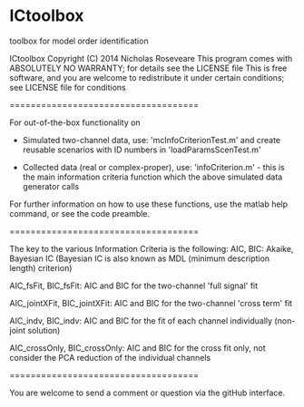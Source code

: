 ICtoolbox
====================================

toolbox for model order identification

ICtoolbox  Copyright (C) 2014 Nicholas Roseveare
    This program comes with ABSOLUTELY NO WARRANTY; for details see the LICENSE file
    This is free software, and you are welcome to redistribute it
    under certain conditions; see LICENSE file for conditions

====================================

For out-of-the-box functionality on

 - Simulated two-channel data, use: 'mcInfoCriterionTest.m' and create reusable scenarios with ID numbers in 'loadParamsScenTest.m'
 
 - Collected data (real or complex-proper), use: 'infoCriterion.m' - this is the main information criteria function which the above simulated data generator calls
 
For further information on how to use these functions, use the matlab help command, or see the code preamble.

====================================

The key to the various Information Criteria is the following:
AIC, BIC:
	Akaike, Bayesian  IC
	(Bayesian IC is also known as MDL (minimum description length) criterion)

AIC_fsFit, BIC_fsFit:
	AIC and BIC for the two-channel 'full signal' fit

AIC_jointXFit, BIC_jointXFit:
	AIC and BIC for the two-channel 'cross term' fit

AIC_indv, BIC_indv:
	AIC and BIC for the fit of each channel individually (non-joint solution)

AIC_crossOnly, BIC_crossOnly: 
	AIC and BIC for the cross fit only, not consider the PCA reduction of the individual channels

====================================

You are welcome to send a comment or question via the gitHub interface.
